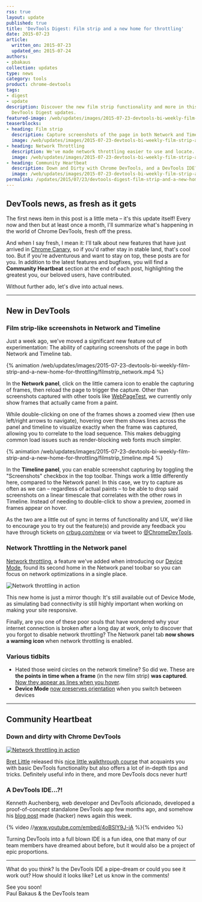 ```yaml
---
rss: true
layout: update
published: true
title: 'DevTools Digest: Film strip and a new home for throttling'
date: 2015-07-23
article:
  written_on: 2015-07-23
  updated_on: 2015-07-24
authors:
- pbakaus
collection: updates
type: news
category: tools
product: chrome-devtools
tags:
- digest
- update
description: Discover the new film strip functionality and more in this first of many
  DevTools Digest updates.
featured-image: /web/updates/images/2015-07-23-devtools-bi-weekly-film-strip-and-a-new-home-for-throttling/featured.png
teaserblocks:
- heading: Film strip
  description: Capture screenshots of the page in both Network and Timeline.
  image: /web/updates/images/2015-07-23-devtools-bi-weekly-film-strip-and-a-new-home-for-throttling/teaser1.jpg
- heading: Network Throttling
  description: We've made network throttling easier to use and locate.
  image: /web/updates/images/2015-07-23-devtools-bi-weekly-film-strip-and-a-new-home-for-throttling/teaser2.jpg
- heading: Community Heartbeat
  description: Down and Dirty with Chrome DevTools, and a DevTools IDE?!
  image: /web/updates/images/2015-07-23-devtools-bi-weekly-film-strip-and-a-new-home-for-throttling/teaser3.jpg
permalink: /updates/2015/07/23/devtools-digest-film-strip-and-a-new-home-for-throttling.html
---
```

## DevTools news, as fresh as it gets

The first news item in this post is a little meta – it's this update 
itself! Every now and then but at least once a month, I'll summarize what's happening in the world of Chrome 
DevTools, fresh off the press.

And when I say fresh, I mean it: I'll talk about new features that have just 
arrived in [Chrome Canary](https://www.google.com/chrome/browser/canary.html), 
so if you'd rather stay in stable land, that's cool too. But if you're 
adventurous and want to stay on top, these posts are for you. In addition to the 
latest features and bugfixes, you will find a **Community Heartbeat** section at 
the end of each post, highlighting the greatest you, our beloved users, have 
contributed.

Without further ado, let's dive into actual news.

- - -

## New in DevTools

### Film strip-like screenshots in Network and Timeline

Just a week ago, we've moved a significant new feature out of experimentation: 
The ability of capturing screenshots of the page in both Network and Timeline 
tab.

{% animation /web/updates/images/2015-07-23-devtools-bi-weekly-film-strip-and-a-new-home-for-throttling/filmstrip_network.mp4 %}

In the **Network panel**, click on the little camera icon to enable the 
capturing of frames, then reload the page to trigger the capture. Other than 
screenshots captured with other tools like 
[WebPageTest](http://webpagetest.org), we currently only show frames that 
actually came from a paint.

While double-clicking on one of the frames shows a zoomed view (then use 
left/right arrows to navigate), hovering over them shows lines across the panel 
and timeline to visualize exactly when the frame was captured, allowing you to 
correlate to the load sequence. This makes debugging common load issues such as 
render-blocking web fonts much simpler.

{% animation /web/updates/images/2015-07-23-devtools-bi-weekly-film-strip-and-a-new-home-for-throttling/filmstrip_timeline.mp4 %}

In the **Timeline panel**, you can enable screenshot capturing by toggling the 
"Screenshots" checkbox in the top toolbar. Things work a little differently 
here, compared to the Network panel: In this case, we try to capture as often as 
we can – regardless of actual paints – to be able to drop said screenshots on a 
linear timescale that correlates with the other rows in Timeline. Instead of 
needing to double-click to show a preview, zoomed in frames appear on hover.

As the two are a little out of sync in terms of functionality and UX, we'd like 
to encourage you to try out the feature(s) and provide any feedback you have 
through tickets on [crbug.com/new](http://crbug.com/new) or via tweet to 
[@ChromeDevTools](https://twitter.com/ChromeDevTools).

### Network Throttling in the Network panel

[Network 
throttling](https://developer.chrome.com/devtools/docs/device-mode#network-conditions), 
a feature we've added when introducing our [Device 
Mode](https://developer.chrome.com/devtools/docs/device-mode), found its second 
home in the Network panel toolbar so you can focus on network optimizations in a 
single place.

![Network throttling in action](/web/updates/images/2015-07-23-devtools-bi-weekly-film-strip-and-a-new-home-for-throttling/network_throttling.png)

This new home is just a mirror though: It's still available out of Device Mode, 
as simulating bad connectivity is still highly important when working on making 
your site responsive.

Finally, are you one of these poor souls that have wondered why your internet 
connection is broken after a long day at work, only to discover that you forgot 
to disable network throttling? The Network panel tab **now shows a warning 
icon** when network throttling is enabled.

### Various tidbits

* Hated those weird circles on the network timeline? So did we. These are **the 
  points in time when a frame** (in the new film strip) **was captured**. [Now 
  they appear as lines when you hover](https://src.chromium.org/viewvc/blink?revision=198505&view=revision). 
* **Device Mode** [now preserves orientation](https://src.chromium.org/viewvc/blink?revision=198513&view=revision) when you switch between devices

- - -

## Community Heartbeat

### Down and dirty with Chrome DevTools

[![Network throttling in action](/web/updates/images/2015-07-23-devtools-bi-weekly-film-strip-and-a-new-home-for-throttling/down_and_dirty.png)](http://blittle.github.io/chrome-dev-tools/)

[Bret Little](https://twitter.com/little_bret) released this [nice little 
walkthrough course](http://blittle.github.io/chrome-dev-tools/) that acquaints you with basic DevTools functionality but also 
offers a lot of in-depth tips and tricks. Definitely useful info in there, and 
more DevTools docs never hurt!

### A DevTools IDE…?!

Kenneth Auchenberg, web developer and DevTools aficionado,  developed a 
proof-of-concept standalone DevTools app few months ago, and somehow his [blog 
post](https://kenneth.io/blog/2014/12/28/taking-chrome-devtools-outside-the-browser) 
made (hacker) news again this week.

{% video //www.youtube.com/embed/4oBSlY9J-iA %}{% endvideo %}

Turning DevTools into a full blown IDE is a fun idea, one that many of our team 
members have dreamed about before, but it would also be a project of epic 
proportions.

- - -

What do you think? Is the DevTools IDE a pipe-dream or could you see it work 
out? How should it looks like? Let us know in the comments!

See you soon!  
Paul Bakaus & the DevTools team